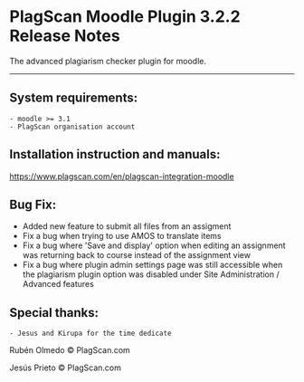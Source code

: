 # PlagScan Moodle Plugin 3.2.2 Release Notes

The advanced plagiarism checker plugin for moodle.

-------------

System requirements:
--------------------

    - moodle >= 3.1
    - PlagScan organisation account

Installation instruction and manuals:
-------------------------

https://www.plagscan.com/en/plagscan-integration-moodle

Bug Fix:
--------

- Added new feature to submit all files from an assigment
- Fix a bug when trying to use AMOS to translate items
- Fix a bug where 'Save and display' option when editing an assignment was returning back to course instead of the assignment view
- Fix a bug where plugin admin settings page was still accessible when the plagiarism plugin option was disabled under Site Administration / Advanced features

Special thanks:
---------------

    - Jesus and Kirupa for the time dedicate

Rubén Olmedo © PlagScan.com

Jesús Prieto © PlagScan.com
